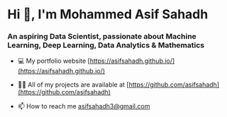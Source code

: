 <h1>Hi 👋, I'm Mohammed Asif Sahadh</h1>
<h3>An aspiring Data Scientist, passionate about Machine Learning, Deep Learning, Data Analytics & Mathematics</h3>

- 💻 My portfolio website [https://asifsahadh.github.io/](https://asifsahadh.github.io/)

- 👨‍💻 All of my projects are available at [https://github.com/asifsahadh](https://github.com/asifsahadh)

- 📫 How to reach me asifsahadh3@gmail.com
